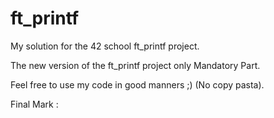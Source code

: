 # ft_printf

My solution for the 42 school ft_printf project.

The new version of the ft_printf project only Mandatory Part.

Feel free to use my code in good manners ;) (No copy pasta).

Final Mark :
